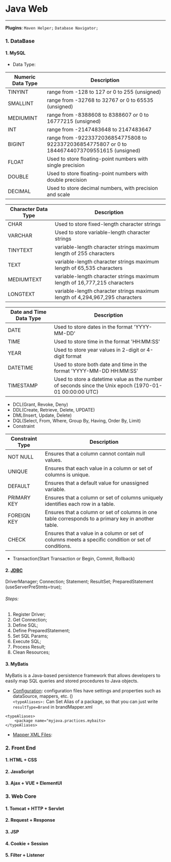 # Java Web

---
**Plugins**: `Maven Helper;` `Database Navigator;`
### 1. DataBase

#### 1. MySQL

- Data Type:

| Numeric Data Type | Description                                                                                    |
|-------------------|------------------------------------------------------------------------------------------------|
| TINYINT           | range from -128 to 127 or 0 to 255 (unsigned)                                                  |
| SMALLINT          | range from -32768 to 32767 or 0 to 65535 (unsigned)                                            |
| MEDIUMINT         | range from -8388608 to 8388607 or 0 to 16777215 (unsigned)                                     |
| INT               | range from -2147483648 to 2147483647                                                           |
| BIGINT            | range from -9223372036854775808 to 9223372036854775807 or 0 to 18446744073709551615 (unsigned) |
| FLOAT             | Used to store floating-point numbers with single precision                                     |
| DOUBLE            | Used to store floating-point numbers with double precision                                     |
| DECIMAL           | Used to store decimal numbers, with precision and scale                                        |

| Character Data Type | Description                                                                  |
|---------------------|------------------------------------------------------------------------------|
| CHAR                | Used to store fixed-length character strings                                 |
| VARCHAR             | Used to store variable-length character strings                              |
| TINYTEXT            | variable-length character strings maximum length of 255 characters           |
| TEXT                | variable-length character strings maximum length of 65,535 characters        |
| MEDIUMTEXT          | variable-length character strings maximum length of 16,777,215 characters    |
| LONGTEXT            | variable-length character strings maximum length of 4,294,967,295 characters |

| Date and Time Data Type | Description                                                                                            |
|-------------------------|--------------------------------------------------------------------------------------------------------|
| DATE                    | Used to store dates in the format 'YYYY-MM-DD'                                                         |
| TIME                    | Used to store time in the format 'HH:MM:SS'                                                            |
| YEAR                    | Used to store year values in 2-digit or 4-digit format                                                 |
| DATETIME                | Used to store both date and time in the format 'YYYY-MM-DD HH:MM:SS'                                   |
| TIMESTAMP               | Used to store a datetime value as the number of seconds since the Unix epoch (1970-01-01 00:00:00 UTC) |

- DCL(Grant, Revoke, Deny)
- DDL(Create, Retrieve, Delete, UPDATE)
- DML(Insert, Update, Delete)
- DQL(Select, From, Where, Group By, Having, Order By, Limit)
- Constraint

| Constraint Type | Description                                                                                         |
|-----------------|-----------------------------------------------------------------------------------------------------|
| NOT NULL        | Ensures that a column cannot contain null values.                                                   |
| UNIQUE          | Ensures that each value in a column or set of columns is unique.                                    |
| DEFAULT         | Ensures that a default value for unassigned variable.                                               |
| PRIMARY KEY     | Ensures that a column or set of columns uniquely identifies each row in a table.                    |
| FOREIGN KEY     | Ensures that a column or set of columns in one table corresponds to a primary key in another table. |
| CHECK           | Ensures that a value in a column or set of columns meets a specific condition or set of conditions. |

- Transaction(Start Transaction or Begin, Commit, Rollback)

#### 2. [JDBC](https://github.com/Tenphun0503/Practices_Java/blob/main/src/test/java/myjava/practices/jdbc/JDBCTest.java)

DriverManager; Connection; Statement; ResultSet; PreparedStatement (useServerPreStmts=true);

###### Steps:

1. Register Driver;
2. Get Connection;
3. Define SQL;
4. Define PreparedStatement;
5. Set SQL Params;
6. Execute SQL;
7. Process Result;
8. Clean Resources;

#### 3. MyBatis

MyBatis is a Java-based persistence framework that allows developers to easily map SQL queries and stored procedures to
Java objects.
- [Configuration](https://github.com/Tenphun0503/Practices_Java/blob/main/src/main/resources/mybatis-config.xml): 
configuration files have settings and properties such as dataSource, mappers, etc. ()  
`<typeAliases>:` Can Set Alias of a package, so that you can just write `resultType=Brand` in brandMapper.xml
```
<typeAliases>
    <package name="myjava.practices.mybaits>
</typeAliases>
```
- [Mapper XML Files](https://github.com/Tenphun0503/Practices_Java/tree/main/src/main/resources/myjava/practices/mybatis/mapper):

### 2. Front End

#### 1. HTML + CSS

#### 2. JavaScript

#### 3. Ajax + VUE + ElementUI

### 3. Web Core

#### 1. Tomcat + HTTP + Servlet

#### 2. Request + Response

#### 3. JSP

#### 4. Cookie + Session

#### 5. Filter + Listener

